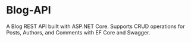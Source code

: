 # Blog-API
A Blog REST API built with ASP.NET Core. Supports CRUD operations for Posts, Authors, and Comments with EF Core and Swagger.

